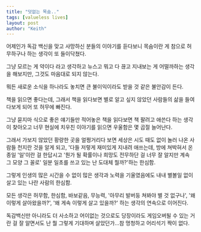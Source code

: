 ```yaml
---
title: "덧없는 목숨.."
tags: [valueless lives]
layout: post
author: "Keith"
---
```


어제인가 독감 백신을 맞고 사망하신 분들의 이야기를 듣다보니 목숨이란 게 참으로 허무하구나 하는 생각이 또 들이닥쳤다.

그냥 모르는 게 약이다 라고 생각하고 뉴스고 뭐고 다 끊고 지내보는 게 어떨까하는 생각을 해보지만, 그것도 마음대로 되지 않는다. 

뭐든 새로운 소식을 하나라도 놓치면 큰 불이익이라도 받을 것 같은 불안감이 든다. 

책을 읽으면 좋다는데, 그래서 책을 읽다보면 별로 알고 싶지 않았던 사람들의 삶을 들여다보게 되어 또 허무에 빠진다.

그냥 묻지마 식으로 좋은 얘기들만 적어놓은 책을 읽다보면 책 팔려고 애쓴다 하는 생각이 찾아오고 너무 현실에 치우친 이야기를 읽으면 우울함은 몇 곱절 늘어난다.

그래서 가보지 않았던 황량한 곳을 얼쩡거리다 보면 세상은 시도 때도 없이 놀러 나온 사람들 천지란 것을 알게 되고, '다들 저렇게 재미있게 지내려 애쓰는데, 방에 쳐박혀서 온종일 '일'이란 걸 한답시고 '뭔가 될 확률이나 희망도 전무하단 걸 너무 잘 알지만 계속 그 모양 그 꼴로' 일분 일초를 쓰고 있는 난 도대체 뭘까?'하는 한심함.

그렇게 인생의 많은 시간을 수 없이 많은 생각과 노력을 기울였음에도 내내 별볼일 없이 살고 있는 나란 사람의 한심함.

모든 생각은 허무함, 한심함, 바보같음, 무능력, '아무리 발버둥 쳐봐야 별 것 없구나', '왜 이렇게 살아왔을까?', '왜 게속 이렇게 살고 있을까?' 하는 생각의 연속으로 이어진다. 

독감백신만 아니라도 더 사소하고 어이없는 것으로도 당장이라도 게임오버될 수 있는 거란 걸 잘 알면서도 난 뭘 그렇게 기대하며 살았던가...참 멍청하고 어리석기 짝이 없다. 